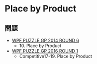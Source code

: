 # Place by Product

## 問題
- [WPF PUZZLE GP 2014 ROUND 6](../questions/wpfpgp2014_6.md)
	- 10\. Place by Product
- [WPF PUZZLE GP 2016 ROUND 1](../questions/wpfpgp2016_1.md)
	- Competitive17-19. Place by Product
